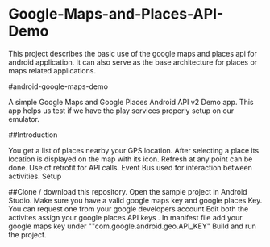 # Google-Maps-and-Places-API-Demo
This project describes the basic use of the google maps and places api for android application. It can also serve as the base architecture for places or maps related applications.

#android-google-maps-demo

A simple Google Maps and Google Places Android API v2 Demo app. This app helps us test if we have the play services properly setup on our emulator.

##Introduction

You get a list of places nearby your GPS location.
After selecting a place its location is displayed on the map with its icon.
Refresh at any point can be done.
Use of retrofit for API calls.
Event Bus used for interaction between activities.
Setup

##Clone / download this repository.
Open the sample project in Android Studio.
Make sure you have a valid google maps key and google places Key. You can request one from your google developers account
Edit both the activites assign your google places API keys .
In manifest file add your google maps key under ""com.google.android.geo.API_KEY"
Build and run the project.
